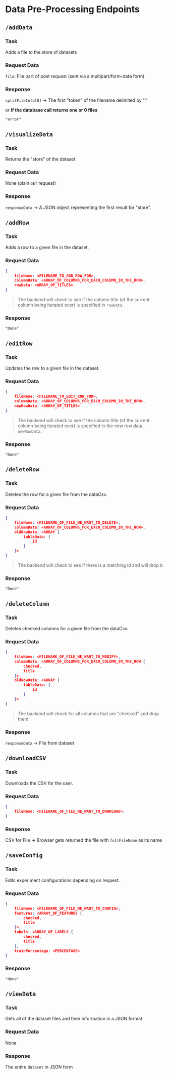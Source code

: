 # Data Pre-Processing Endpoints

## `/addData`

### Task

Adds a file to the store of datasets

### Request Data

`file`: File part of post request (sent via a multipart/form-data form)

### Response

`splitFileInfo[0]` -> The first "token" of the filename delimited by "."

or **if the database call returns one or 0 files**

`"error"`



## `/visualizeData`

### Task

Returns the "store" of the dataset

### Request Data

None (plain `GET` request)

### Response

`responseData` -> A JSON object representing the first result for "store".



## `/addRow`

### Task

Adds a row to a given file in the dataset.

### Request Data

```json
{
    fileName: <FILENAME_TO_ADD_ROW_FOR>,
    columnData: <ARRAY_OF_COLUMNS_FOR_EACH_COLUMN_IN_THE_ROW>,
    rowData: <ARRAY_OF_TITLES>
}
```

> The backend will check to see if the column title (of the current column being iterated over) is specified in `rowData`.

### Response

`"Done"`



## `/editRow`

### Task

Updates the row to a given file in the dataset.

### Request Data

```json
{
    fileName: <FILENAME_TO_EDIT_ROW_FOR>,
    columnData: <ARRAY_OF_COLUMNS_FOR_EACH_COLUMN_IN_THE_ROW>,
    newRowData: <ARRAY_OF_TITLES>
}
```

> The backend will check to see if the column title (of the current column being iterated over) is specified in the new row data,  `newRowData`.

### Response

`"Done"`



## `/deleteRow`

### Task

Deletes the row for a given file from the dataCsv.

### Request Data

```json
{
    fileName: <FILENAME_OF_FILE_WE_WANT_TO_DELETE>,
    columnData: <ARRAY_OF_COLUMNS_FOR_EACH_COLUMN_IN_THE_ROW>,
    oldRowData: <ARRAY {
    	tableData: {
    		id
		}
	}> 
}
```

> The backend will check to see if there is a matching id and will drop it.

### Response

`"Done"`



## `/deleteColumn`

### Task

Deletes checked columns for a given file from the dataCsv.

### Request Data

```json
{
    fileName: <FILENAME_OF_FILE_WE_WANT_TO_MODIFY>,
    columnData: <ARRAY_OF_COLUMNS_FOR_EACH_COLUMN_IN_THE_ROW {
    	checked,
    	title
	}>,
    oldRowData: <ARRAY {
    	tableData: {
    		id
		}
	}> 
}
```

> The backend will check for all columns that are "checked" and drop them.

### Response

`responseData` -> File from dataset



## `/downloadCSV`

### Task

Downloads the CSV for the user.

### Request Data

```json
{
    fileName: <FILENAME_OF_FILE_WE_WANT_TO_DOWNLOAD>,
}
```

### Response

CSV for File -> Browser gets returned the file with `fullFileName` as its name



## `/saveConfig`

### Task

Edits experiment configurations depending on request.

### Request Data

```json
{
    fileName: <FILENAME_OF_FILE_WE_WANT_TO_CONFIG>,
    features: <ARRAY_OF_FEATURES {
    	checked,
    	title
	}>,
	labels: <ARRAY_OF_LABELS {
    	checked,
        title
    },
	trainPercentage: <PERCENTAGE>
}
```

### Response

`"done"`



## `/viewData`

### Task

Gets all of the dataset files and their information in a JSON format

### Request Data

None

### Response

The entire `dataset` in JSON form
